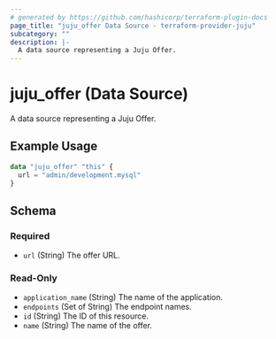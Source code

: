 ```yaml
---
# generated by https://github.com/hashicorp/terraform-plugin-docs
page_title: "juju_offer Data Source - terraform-provider-juju"
subcategory: ""
description: |-
  A data source representing a Juju Offer.
---
```


# juju_offer (Data Source)

A data source representing a Juju Offer.

## Example Usage

```terraform
data "juju_offer" "this" {
  url = "admin/development.mysql"
}
```

<!-- schema generated by tfplugindocs -->
## Schema

### Required

- `url` (String) The offer URL.

### Read-Only

- `application_name` (String) The name of the application.
- `endpoints` (Set of String) The endpoint names.
- `id` (String) The ID of this resource.
- `name` (String) The name of the offer.
